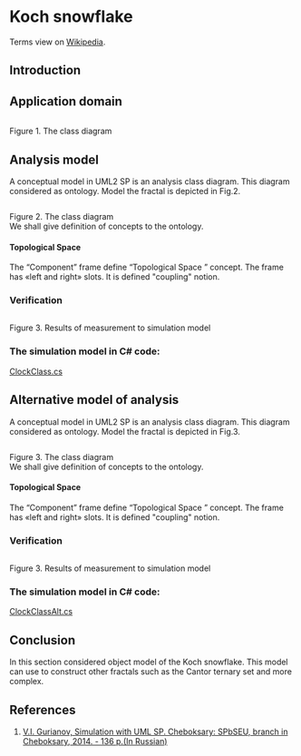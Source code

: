 # Koch snowflake
Terms view on [Wikipedia](https://en.wikipedia.org/wiki/Fractal).
## Introduction

## Application domain
<p><img src="FractalClassDiagram.png" alt="" /></p>
Figure 1. The class diagram<br/>

## Analysis model
A conceptual model in UML2 SP is an analysis class diagram. This diagram considered as ontology. 
Model the fractal is depicted in Fig.2.

<p><img src="ClassDiagram.png" alt="" /></p>
Figure 2. The class diagram<br/>
We shall give definition of concepts to the ontology.

#### Topological Space
The “Component” frame define “Topological Space
” concept. The frame has «left and right» slots. It is defined "coupling" notion.
### Verification
<p><img src="Screenshot.png" alt="" /></p>
Figure 3. Results of measurement to simulation model<br/>

### The simulation model in C# code:  
[ClockClass.cs](https://github.com/vgurianov/uml-sp/blob/master/examples/clock/ClockClass.cs) 

## Alternative model of analysis 
A conceptual model in UML2 SP is an analysis class diagram. This diagram considered as ontology. 
Model the fractal is depicted in Fig.3.

<p><img src="AltClassDiagram.png" alt="" /></p>
Figure 3. The class diagram<br/>
We shall give definition of concepts to the ontology.

#### Topological Space
The “Component” frame define “Topological Space
” concept. The frame has «left and right» slots. It is defined "coupling" notion.
### Verification
<p><img src="Screenshot.png" alt="" /></p>
Figure 3. Results of measurement to simulation model<br/>

### The simulation model in C# code:  
[ClockClassAlt.cs](https://github.com/vgurianov/uml-sp/blob/master/examples/clock/ClockClassAlt.cs)

## Conclusion
In this section considered object model of the Koch snowflake. This model can use to construct other fractals such as the Cantor ternary set and more complex.<br/>

## References
1.	[V.I. Gurianov, Simulation with UML SP. Cheboksary: SPbSEU, branch in Cheboksary, 2014. - 136 p.(In Russian)](http://simulation.su/static/en-books.html)
